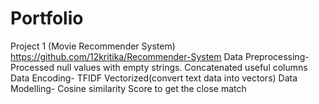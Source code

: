 # Portfolio
Project 1
(Movie Recommender System) <https://github.com/12kritika/Recommender-System>
Data Preprocessing- Processed null values with  empty strings. Concatenated useful columns
Data Encoding- TFIDF Vectorized(convert text data into vectors)
Data Modelling- Cosine similarity Score to get the close match
